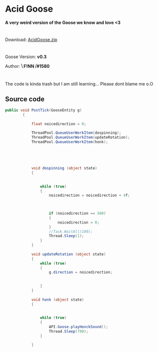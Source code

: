 # Acid Goose


**A very weird version of the Goose we know and love <3**
#


Download: [AcidGoose.zip](https://github.com/DesktopGooseUnofficial/ResourceHub/releases/download/AcidGoose/AcidGoose.zip)


#
Goose Version: **v0.3**



Author: **⧹ F!NN ⧸#1580**

#
The code is kinda trash but I am still learning... Please dont blame me o.O
## Source code
```csharp 
public void PostTick(GooseEntity g)
        {
            
            float noicedirection = 0;

            ThreadPool.QueueUserWorkItem(dospinning);
            ThreadPool.QueueUserWorkItem(updateRotation);
            ThreadPool.QueueUserWorkItem(honk);


            
           

            void dospinning (object state)
            {
                
                
                while (true)
                {
                    noicedirection = noicedirection + 4f;

                   
                    
                    if (noicedirection == 360)
                    {
                        noicedirection = 0;
                    }
                    //Task.WaitAll(100);
                    Thread.Sleep(1);
                }
            }
            
            void updateRotation (object state) 
            { 
                while (true)
                {
                    g.direction = noicedirection;
                    
                    
                }
            }    
            
            void honk (object state)
            {
                
                
                while (true)
                {
                    API.Goose.playHonckSound();
                    Thread.Sleep(700);
                }
                
            } 

